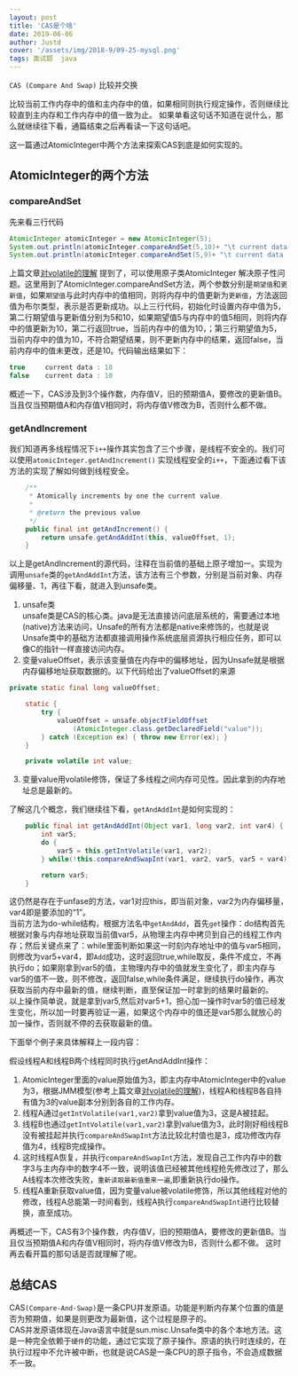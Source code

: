 ```yaml
---
layout: post
title: 'CAS是个啥'
date: 2019-06-06
author: Justd
cover: '/assets/img/2018-9/09-25-mysql.png'
tags: 面试题  java
---
```

`CAS (Compare And Swap)`  比较并交换     


比较当前工作内存中的值和主内存中的值，如果相同则执行规定操作，否则继续比较直到主内存和工作内存中的值一致为止。  如果单看这句话不知道在说什么，那么就继续往下看，通篇结束之后再看读一下这句话吧。  

这一篇通过AtomicInteger中两个方法来探索CAS到底是如何实现的。


## AtomicInteger的两个方法
### compareAndSet
先来看三行代码
``` java
AtomicInteger atomicInteger = new AtomicInteger(5);
System.out.println(atomicInteger.compareAndSet(5,10)+ "\t current data : " +atomicInteger.get());
System.out.println(atomicInteger.compareAndSet(5,9)+ "\t current data : " +atomicInteger.get()); 
```
上篇文章[对volatile的理解](https://yuge.ml/2019/06/03/Volatile1.html) 提到了，可以使用原子类AtomicInteger 解决原子性问题。这里用到了AtomicInteger.compareAndSet方法，两个参数分别是`期望值`和`更新值`，如果`期望值`与此时内存中的值相同，则将内存中的值更新为`更新值`，方法返回值为布尔类型，表示是否更新成功。以上三行代码，初始化时设置内存中值为5，第二行期望值与更新值分别为5和10，如果期望值5与内存中的值5相同，则将内存中的值更新为10，第二行返回true，当前内存中的值为10，；第三行期望值为5，当前内存中的值为10，不符合期望结果，则不更新内存中的结果，返回false，当前内存中的值未更改，还是10。代码输出结果如下：
```java
true	 current data : 10
false	 current data : 10
```
概述一下，CAS涉及到3个操作数，内存值V，旧的预期值A，要修改的更新值B。当且仅当预期值A和内存值V相同时，将内存值V修改为B，否则什么都不做。

### getAndIncrement
我们知道再多线程情况下`i++`操作其实包含了三个步骤，是线程不安全的。我们可以使用`atomicInteger.getAndIncrement()` 实现线程安全的`i++`，下面通过看下该方法的实现了解如何做到线程安全。   
```java
    /**
     * Atomically increments by one the current value.
     *
     * @return the previous value
     */
    public final int getAndIncrement() {
        return unsafe.getAndAddInt(this, valueOffset, 1);
    }
```

以上是getAndIncrement的源代码，注释在当前值的基础上原子增加一。实现为调用`unsafe`类的`getAndAddInt`方法，该方法有三个参数，分别是当前对象、内存偏移量、1，再往下看，就进入到unsafe类。   
1. unsafe类   
    unsafe类是CAS的核心类。java是无法直接访问底层系统的，需要通过本地(native)方法来访问，Unsafe的所有方法都是native来修饰的，也就是说Unsafe类中的基础方法都直接调用操作系统底层资源执行相应任务，即可以像C的指针一样直接访问内存。
2. 变量valueOffset，表示该变量值在内存中的偏移地址，因为Unsafe就是根据内存偏移地址获取数据的。以下代码给出了valueOffset的来源
```java
private static final long valueOffset;

    static {
        try {
            valueOffset = unsafe.objectFieldOffset
                (AtomicInteger.class.getDeclaredField("value"));
        } catch (Exception ex) { throw new Error(ex); }
    }

    private volatile int value;
```
3. 变量value用volatile修饰，保证了多线程之间内存可见性。因此拿到的内存地址总是最新的。    


了解这几个概念，我们继续往下看，`getAndAddInt`是如何实现的：   
```java
    public final int getAndAddInt(Object var1, long var2, int var4) {
        int var5;
        do {
            var5 = this.getIntVolatile(var1, var2);
        } while(!this.compareAndSwapInt(var1, var2, var5, var5 + var4));

        return var5;
    }
```
这仍然是存在于unfase的方法，var1对应this，即当前对象，var2为内存偏移量，var4即是要添加的“1”。   
当前方法为do-while结构，根据方法名中`getAndAdd`，首先`get`操作：do结构首先根据对象与内存地址获取当前值var5，从物理主内存中拷贝到自己的线程工作内存；然后关键点来了：while里面判断如果这一时刻内存地址中的值与var5相同，则修改为var5+var4，即`Add`成功，这时返回true,while取反，条件不成立，不再执行do；如果刚拿到var5的值，主物理内存中的值就发生变化了，即主内存与var5的值不一致，则不修改，返回false,while条件满足，继续执行do操作，再次获取当前内存中最新的值，继续判断，直至保证加一时拿到的结果时最新的。   
以上操作简单说，就是拿到var5,然后对var5+1，担心加一操作时var5的值已经发生变化，所以加一时要再验证一遍，如果这个内存中的值还是var5那么就放心的加一操作，否则就不停的去获取最新的值。

下面举个例子来具体解释上一段内容：   

假设线程A和线程B两个线程同时执行getAndAddInt操作：   
1. AtomicInteger里面的value原始值为3，即主内存中AtomicInteger中的value为3，根据JMM模型(参考上篇文章[对volatile的理解](https://yuge.ml/2019/06/03/Volatile1.html))，线程A和线程B各自持有值为3的value副本分别到各自的工作内存。
2. 线程A通过`getIntVolatile(var1,var2)`拿到value值为3，这是A被挂起。
3. 线程B也通过`getIntVolatile(var1,var2)`拿到value值为3，此时刚好相线程B没有被挂起并执行`compareAndSwapInt`方法比较北村值也是3，成功修改内存值为4，线程B完成操作。
4. 这时线程A恢复，并执行`compareAndSwapInt`方法，发现自己工作内存中的数字3与主内存中的数字4不一致，说明该值已经被其他线程抢先修改过了，那么A线程本次修改失败，`重新读取最新值重来一遍`,即重新执行do操作。
5. 线程A重新获取value值，因为变量value被volatile修饰，所以其他线程对他的修改，线程A总能第一时间看到，线程A执行`compareAndSwapInt`进行比较替换，直至成功。 

再概述一下，CAS有3个操作数，内存值V，旧的预期值A，要修改的更新值B。当且仅当预期值A和内存值V相同时，将内存值V修改为B，否则什么都不做。
这时再去看开篇的那句话是否就理解了呢。


## 总结CAS
CAS`(Compare-And-Swap)`是一条CPU并发原语。功能是判断内存某个位置的值是否为预期值，如果是则更改为最新值，这个过程是原子的。    
CAS并发原语体现在Java语言中就是sun.misc.Unsafe类中的各个本地方法。这是一种完全依赖于`硬件`的功能，通过它实现了原子操作。原语的执行时连续的，在执行过程中不允许被中断，也就是说CAS是一条CPU的原子指令，不会造成数据不一致。   




